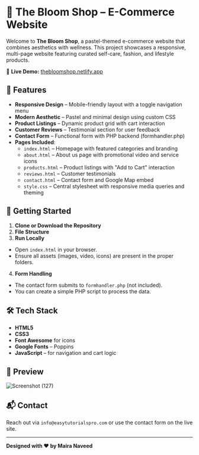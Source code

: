 # 🌸 The Bloom Shop – E-Commerce Website

Welcome to **The Bloom Shop**, a pastel-themed e-commerce website that combines aesthetics with wellness. This project showcases a responsive, multi-page website featuring curated self-care, fashion, and lifestyle products.

🔗 **Live Demo:** [thebloomshop.netlify.app](https://thebloomshop.netlify.app/)

## 🌟 Features

- **Responsive Design** – Mobile-friendly layout with a toggle navigation menu
- **Modern Aesthetic** – Pastel and minimal design using custom CSS
- **Product Listings** – Dynamic product grid with cart interaction
- **Customer Reviews** – Testimonial section for user feedback
- **Contact Form** – Functional form with PHP backend (formhandler.php)
- **Pages Included**:
  - `index.html` – Homepage with featured categories and branding
  - `about.html` – About us page with promotional video and service icons
  - `products.html` – Product listings with "Add to Cart" interaction
  - `reviews.html` – Customer testimonials
  - `contact.html` – Contact form and Google Map embed
  - `style.css` – Central stylesheet with responsive media queries and theming

## 🚀 Getting Started

1. **Clone or Download the Repository**
2. **File Structure**
3. **Run Locally**
- Open `index.html` in your browser.
- Ensure all assets (images, video, icons) are present in the proper folders.

4. **Form Handling**
- The contact form submits to `formhandler.php` (not included).
- You can create a simple PHP script to process the data.

## 🛠️ Tech Stack

- **HTML5**
- **CSS3**
- **Font Awesome** for icons
- **Google Fonts** – Poppins
- **JavaScript** – for navigation and cart logic

## 📸 Preview

![Screenshot (127)](https://github.com/user-attachments/assets/9987287b-19a2-4ab0-a401-ca9746a2ac04)



## 📬 Contact

Reach out via `info@easytutorialspro.com` or use the contact form on the live site.

---

**Designed with ❤️ by Maira Naveed**
